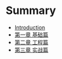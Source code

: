 # Summary

* [Introduction](README.md)
* [第一章 基础篇](./chapter1-基础篇.md)
* [第二章 工程篇](./chapter2-工程篇.md)
* [第三章 实战篇](./chapter3-实战篇.md)
